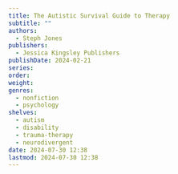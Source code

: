 ```yaml
---
title: The Autistic Survival Guide to Therapy
subtitle: ""
authors:
  - Steph Jones
publishers:
  - Jessica Kingsley Publishers
publishDate: 2024-02-21
series: 
order: 
weight: 
genres:
  - nonfiction
  - psychology
shelves:
  - autism
  - disability
  - trauma-therapy
  - neurodivergent
date: 2024-07-30 12:38
lastmod: 2024-07-30 12:38
---
```

